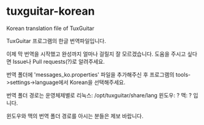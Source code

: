 # tuxguitar-korean
Korean translation file of TuxGuitar

TuxGuitar 프로그램의 한글 번역파일입니다.

이제 막 번역을 시작했고 완성까지 얼마나 걸릴지 잘 모르겠습니다.
도움을 주시고 싶다면 Issue나 Pull requests(?)로 알려주세요.

번역 폴더에 'messages_ko.properties' 파일을 추가해주신 후
프로그램의 tools->settings->language에서 Korean을 선택해주세요.

번역 폴더 경로는 운영체제별로
리눅스: /opt/tuxguitar/share/lang
윈도우: ?
맥: ?
입니다.

윈도우와 맥의 번역 폴더 경로를 아시는 분들은 제보 바랍니다.
